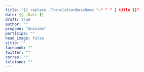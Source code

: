 ```yaml
---
title: "{{ replace .TranslationBaseName "-" " " | title }}"
date: {{ .Date }}
draft: true
author: ""
propone: "Anonimo"
participa: ""
head_image: false
sitio: ""
facebook: ""
twitter: ""
correo: ""
telefono: ""
---
```

